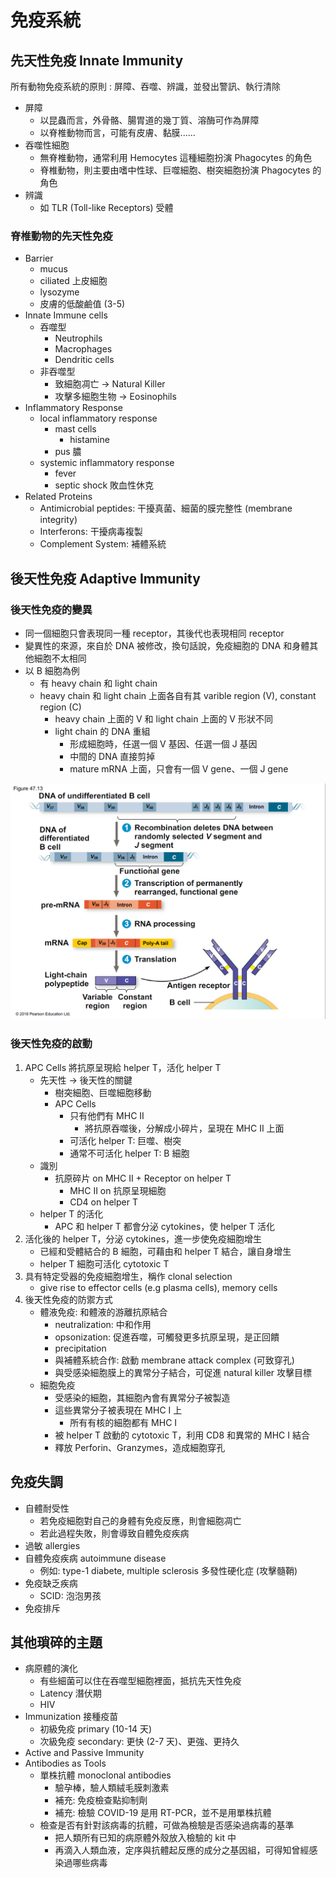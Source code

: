 # 免疫系統

## 先天性免疫 Innate Immunity

所有動物免疫系統的原則 : 屏障、吞噬、辨識，並發出警訊、執行清除

- 屏障
  - 以昆蟲而言，外骨骼、腸胃道的幾丁質、溶酶可作為屏障
  - 以脊椎動物而言，可能有皮膚、黏膜......
- 吞噬性細胞
  - 無脊椎動物，通常利用 Hemocytes 這種細胞扮演 Phagocytes 的角色
  - 脊椎動物，則主要由嗜中性球、巨噬細胞、樹突細胞扮演 Phagocytes 的角色
- 辨識
  - 如 TLR (Toll-like Receptors) 受體

### 脊椎動物的先天性免疫

- Barrier
  - mucus
  - ciliated 上皮細胞
  - lysozyme
  - 皮膚的低酸鹼值 (3-5)
- Innate Immune cells
  - 吞噬型
    - Neutrophils
    - Macrophages
    - Dendritic cells
  - 非吞噬型
    - 致細胞凋亡 → Natural Killer
    - 攻擊多細胞生物 → Eosinophils
- Inflammatory Response
  - local inflammatory response
    - mast cells
      - histamine
    - pus 膿
  - systemic inflammatory response
    - fever
    - septic shock 敗血性休克
- Related Proteins
  - Antimicrobial peptides: 干擾真菌、細菌的膜完整性 (membrane integrity)
  - Interferons: 干擾病毒複製
  - Complement System: 補體系統



## 後天性免疫 Adaptive Immunity

### 後天性免疫的變異

- 同一個細胞只會表現同一種 receptor，其後代也表現相同 receptor
- 變異性的來源，來自於 DNA 被修改，換句話說，免疫細胞的 DNA 和身體其他細胞不太相同
- 以 B 細胞為例
  - 有 heavy chain 和 light chain
  - heavy chain 和 light chain 上面各自有其 varible region (V), constant region (C)
    - heavy chain 上面的 V 和 light chain 上面的 V 形狀不同
    - light chain 的 DNA 重組
      - 形成細胞時，任選一個 V 基因、任選一個 J 基因
      - 中間的 DNA 直接剪掉
      - mature mRNA 上面，只會有一個 V gene、一個 J gene

![%E6%99%AE%E7%94%9F%20%E5%85%8D%E7%96%AB%E7%B3%BB%E7%B5%B1%20CH%2047%2052951b1a85bb43ad85c8c0d71e937f4c/Untitled.png](CH_47/Untitled.png)



### 後天性免疫的啟動

1. APC Cells 將抗原呈現給 helper T，活化 helper T
   - 先天性 → 後天性的關鍵
     - 樹突細胞、巨噬細胞移動
     - APC Cells
       - 只有他們有 MHC II
         - 將抗原吞噬後，分解成小碎片，呈現在 MHC II 上面
       - 可活化 helper T: 巨噬、樹突
       - 通常不可活化 helper T: B 細胞
   - 識別
     - 抗原碎片 on MHC II + Receptor on helper T
       - MHC II on 抗原呈現細胞
       - CD4 on helper T
   - helper T 的活化
     - APC 和 helper T 都會分泌 cytokines，使 helper T 活化
2. 活化後的 helper T，分泌 cytokines，進一步使免疫細胞增生
   - 已經和受體結合的 B 細胞，可藉由和 helper T 結合，讓自身增生
   - helper T 細胞可活化 cytotoxic T
3. 具有特定受器的免疫細胞增生，稱作 clonal selection
   - give rise to effector cells (e.g plasma cells), memory cells
4. 後天性免疫的防禦方式
   - 體液免疫: 和體液的游離抗原結合
     - neutralization: 中和作用
     - opsonization: 促進吞噬，可觸發更多抗原呈現，是正回饋
     - precipitation
     - 與補體系統合作: 啟動 membrane attack complex (可致穿孔)
     - 與受感染細胞膜上的異常分子結合，可促進 natural killer 攻擊目標
   - 細胞免疫
     - 受感染的細胞，其細胞內會有異常分子被製造
     - 這些異常分子被表現在 MHC I 上
       - 所有有核的細胞都有 MHC I
     - 被 helper T 啟動的 cytotoxic T，利用 CD8 和異常的 MHC I 結合
     - 釋放 Perforin、Granzymes，造成細胞穿孔

## 免疫失調

- 自體耐受性
    - 若免疫細胞對自己的身體有免疫反應，則會細胞凋亡
    - 若此過程失敗，則會導致自體免疫疾病
- 過敏 allergies
- 自體免疫疾病 autoimmune disease
    - 例如: type-1 diabete,  multiple sclerosis 多發性硬化症 (攻擊髓鞘)
- 免疫缺乏疾病
    - SCID: 泡泡男孩
- 免疫排斥

## 其他瑣碎的主題

- 病原體的演化
    - 有些細菌可以住在吞噬型細胞裡面，抵抗先天性免疫
    - Latency 潛伏期
    - HIV
- Immunization 接種疫苗
    - 初級免疫 primary (10-14 天)
    - 次級免疫 secondary: 更快 (2-7 天)、更強、更持久
- Active and Passive Immunity
- Antibodies as Tools
    - 單株抗體 monoclonal antibodies
        - 驗孕棒，驗人類絨毛膜刺激素
        - 補充: 免疫檢查點抑制劑
        - 補充: 檢驗 COVID-19 是用 RT-PCR，並不是用單株抗體
    - 檢查是否有針對該病毒的抗體，可做為檢驗是否感染過病毒的基準
        - 把人類所有已知的病原體外殼放入檢驗的 kit 中
        - 再滴入人類血液，定序與抗體起反應的成分之基因組，可得知曾經感染過哪些病毒